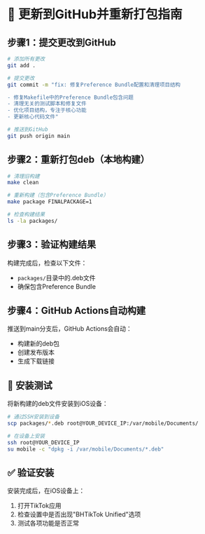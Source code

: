 # 🔄 更新到GitHub并重新打包指南

## 步骤1：提交更改到GitHub

```bash
# 添加所有更改
git add .

# 提交更改
git commit -m "fix: 修复Preference Bundle配置和清理项目结构

- 修复Makefile中的Preference Bundle包含问题
- 清理无关的测试脚本和修复文件
- 优化项目结构，专注于核心功能
- 更新核心代码文件"

# 推送到GitHub
git push origin main
```

## 步骤2：重新打包deb（本地构建）

```bash
# 清理旧构建
make clean

# 重新构建（包含Preference Bundle）
make package FINALPACKAGE=1

# 检查构建结果
ls -la packages/
```

## 步骤3：验证构建结果

构建完成后，检查以下文件：
- `packages/`目录中的.deb文件
- 确保包含Preference Bundle

## 步骤4：GitHub Actions自动构建

推送到main分支后，GitHub Actions会自动：
- 构建新的deb包
- 创建发布版本
- 生成下载链接

## 📱 安装测试

将新构建的deb文件安装到iOS设备：

```bash
# 通过SSH安装到设备
scp packages/*.deb root@YOUR_DEVICE_IP:/var/mobile/Documents/

# 在设备上安装
ssh root@YOUR_DEVICE_IP
su mobile -c "dpkg -i /var/mobile/Documents/*.deb"
```

## ✅ 验证安装

安装完成后，在iOS设备上：
1. 打开TikTok应用
2. 检查设置中是否出现"BHTikTok Unified"选项
3. 测试各项功能是否正常